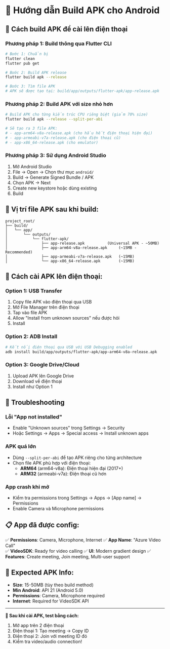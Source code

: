 # 📱 Hướng dẫn Build APK cho Android

## 🚀 Cách build APK để cài lên điện thoại

### **Phương pháp 1: Build thông qua Flutter CLI**

```bash
# Bước 1: Chuẩn bị
flutter clean
flutter pub get

# Bước 2: Build APK release
flutter build apk --release

# Bước 3: Tìm file APK
# APK sẽ được tạo tại: build/app/outputs/flutter-apk/app-release.apk
```

### **Phương pháp 2: Build APK với size nhỏ hơn**

```bash
# Build APK cho từng kiến trúc CPU riêng biệt (giảm 70% size)
flutter build apk --release --split-per-abi

# Sẽ tạo ra 3 file APK:
# - app-arm64-v8a-release.apk (cho hầu hết điện thoại hiện đại)
# - app-armeabi-v7a-release.apk (cho điện thoại cũ)
# - app-x86_64-release.apk (cho emulator)
```

### **Phương pháp 3: Sử dụng Android Studio**

1. Mở Android Studio
2. File → Open → Chọn thư mục `android/`
3. Build → Generate Signed Bundle / APK
4. Chọn APK → Next
5. Create new keystore hoặc dùng existing
6. Build

## 📁 **Vị trí file APK sau khi build:**

```
project_root/
├── build/
│   └── app/
│       └── outputs/
│           └── flutter-apk/
│               ├── app-release.apk          (Universal APK - ~50MB)
│               ├── app-arm64-v8a-release.apk     (~15MB - Recommended)
│               ├── app-armeabi-v7a-release.apk   (~15MB)
│               └── app-x86_64-release.apk        (~15MB)
```

## 📲 **Cách cài APK lên điện thoại:**

### **Option 1: USB Transfer**
1. Copy file APK vào điện thoại qua USB
2. Mở File Manager trên điện thoại
3. Tap vào file APK
4. Allow "Install from unknown sources" nếu được hỏi
5. Install

### **Option 2: ADB Install**
```bash
# Kết nối điện thoại qua USB với USB Debugging enabled
adb install build/app/outputs/flutter-apk/app-arm64-v8a-release.apk
```

### **Option 3: Google Drive/Cloud**
1. Upload APK lên Google Drive
2. Download về điện thoại
3. Install như Option 1

## 🔧 **Troubleshooting**

### **Lỗi "App not installed"**
- Enable "Unknown sources" trong Settings → Security
- Hoặc Settings → Apps → Special access → Install unknown apps

### **APK quá lớn**
- Dùng `--split-per-abi` để tạo APK riêng cho từng architecture
- Chọn file APK phù hợp với điện thoại:
  - **ARM64** (arm64-v8a): Điện thoại hiện đại (2017+)
  - **ARM32** (armeabi-v7a): Điện thoại cũ hơn

### **App crash khi mở**
- Kiểm tra permissions trong Settings → Apps → [App name] → Permissions
- Enable Camera và Microphone permissions

## 📋 **App đã được config:**

✅ **Permissions**: Camera, Microphone, Internet
✅ **App Name**: "Azure Video Call"  
✅ **VideoSDK**: Ready for video calling
✅ **UI**: Modern gradient design
✅ **Features**: Create meeting, Join meeting, Multi-user support

## 🎯 **Expected APK Info:**

- **Size**: 15-50MB (tùy theo build method)
- **Min Android**: API 21 (Android 5.0)
- **Permissions**: Camera, Microphone required
- **Internet**: Required for VideoSDK API

---

**📱 Sau khi cài APK, test bằng cách:**
1. Mở app trên 2 điện thoại
2. Điện thoại 1: Tạo meeting → Copy ID
3. Điện thoại 2: Join với meeting ID đó
4. Kiểm tra video/audio connection!
